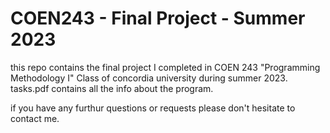 # COEN243 - Final Project - Summer 2023

<p>this repo contains the final project I completed in COEN 243 "Programming Methodology I" Class of concordia university during summer 2023. tasks.pdf contains all the info about the program.</p>

<p>if you have any furthur questions or requests please don't hesitate to contact me.</p>
